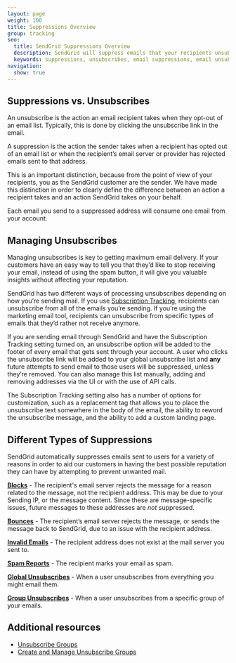 ```yaml
---
layout: page
weight: 100
title: Suppressions Overview
group: tracking
seo:
  title: SendGrid Suppressions Overview
  description: SendGrid will suppress emails that your recipients unsubscribe from or that recipient email servers reject.
  keywords: suppressions, unsubscribes, email suppressions, email unsubscribes
navigation:
  show: true
---
```


## 	Suppressions vs. Unsubscribes

An unsubscribe is the action an email recipient takes when they opt-out of an email list. Typically, this is done by clicking the unsubscribe link in the email.

A suppression is the action the sender takes when a recipient has opted out of an email list or when the recipient’s email server or provider has rejected emails sent to that address.

This is an important distinction, because from the point of view of your recipients, you as the SendGrid customer are the sender. We have made this distinction in order to clearly define the difference between an action a recipient takes and an action SendGrid takes on your behalf.


<call-out type="warning">

Each email you send to a suppressed address will consume one email from your account.

</call-out>

## 	Managing Unsubscribes

Managing unsubscribes is key to getting maximum email delivery. If your customers have an easy way to tell you that they’d like to stop receiving your email, instead of using the spam button, it will give you valuable insights without affecting your reputation.

SendGrid has two different ways of processing unsubscribes depending on how you’re sending mail. If you use [Subscription Tracking]({{root_url}}/help-support/sending-email/subscription-tracking/), recipients can unsubscribe from all of the emails you’re sending. If you’re using the marketing email tool, recipients can unsubscribe from specific types of emails that they’d rather not receive anymore.

If you are sending email through SendGrid and have the Subscription Tracking setting turned on, an unsubscribe option will be added to the footer of every email that gets sent through your account. A user who clicks the unsubscribe link will be added to your global unsubscribe list and **any** future attempts to send email to those users will be suppressed, unless they’re removed. You can also manage this list manually, adding and removing addresses via the UI or with the use of API calls.

The Subscription Tracking setting also has a number of options for customization, such as a replacement tag that allows you to place the unsubscribe text somewhere in the body of the email, the ability to reword the unsubscribe message, and the ability to add a custom landing page.

## 	Different Types of Suppressions

SendGrid automatically suppresses emails sent to users for a variety of reasons in order to aid our customers in having the best possible reputation they can have by attempting to prevent unwanted mail.

**[Blocks]({{root_url}}/help-support/sending-email/blocks/)** - The recipient's email server rejects the message for a reason related to the message, not the recipient address. This may be due to your Sending IP, or the message content. Since these are message-specific issues, future messages to these addresses are *not* suppressed.

**[Bounces]({{root_url}}/help-support/sending-email/bounces/)** - The recipient’s email server rejects the message, or sends the message back to SendGrid, due to an issue with the recipient address.

**[Invalid Emails]({{root_url}}/help-support/sending-email/invalid-emails/)** - The recipient address does not exist at the mail server you sent to.

**[Spam Reports]({{root_url}}/help-support/analytics-and-reporting/spam-reports/)** -  The recipient marks your email as spam.

**[Global Unsubscribes]({{root_url}}//help-support/sending-email/global-unsubscribes/)** - When a user unsubscribes from everything you might email them.

**[Group Unsubscribes]({{root_url}}/help-support/sending-email/group-unsubscribes/)** - When a user unsubscribes from a specific group of your emails.


## 	Additional resources
 	
- [Unsubscribe Groups]({{root_url}}/help-support/sending-email/unsubscribe-groups/)
- [Create and Manage Unsubscribe Groups]({{root_url}}/help-support/sending-email/create-and-manage-unsubscribe-groups/)
